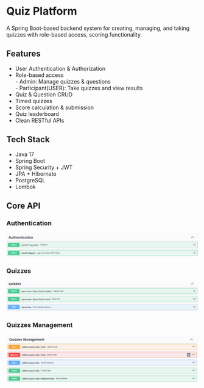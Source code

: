 # Quiz Platform
A Spring Boot-based backend system for creating, managing, and taking quizzes with role-based access, scoring functionality.


## Features
<ul>
  <li>User Authentication & Authorization</li>
  <li>Role-based access</li>
        - Admin: Manage quizzes & questions
  <br>
        - Participant(USER): Take quizzes and view results
  <li>Quiz & Question CRUD</li>
  <li>Timed quizzes</li>
  <li>Score calculation & submission</li>
  <li>Quiz leaderboard</li>
  <li>Clean RESTful APIs</li>
</ul>

## Tech Stack
<ul>
  <li>Java 17</li>
  <li>Spring Boot</li>
  <li>Spring Security + JWT</li>
  <li>JPA + Hibernate</li>
  <li>PostgreSQL</li>
  <li>Lombok</li>
</ul>

## Core API
### Authentication
![Authentication](Auth.png)

### Quizzes
![Quizzes](Quizzes.png)

### Quizzes Management
![QuizzesManagement](QuizzesManagement.png)


